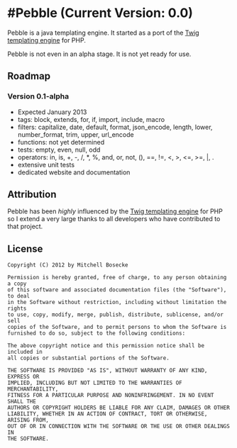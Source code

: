 #Pebble (Current Version: 0.0)
======

Pebble is a java templating engine. It started as a port of the [Twig templating engine](http://twig.sensiolabs.org/) for PHP.

Pebble is not even in an alpha stage. It is not yet ready for use.

## Roadmap

### Version 0.1-alpha
- Expected January 2013
- tags: block, extends, for, if, import, include, macro
- filters: capitalize, date, default, format, json_encode, length, lower, number_format, trim, upper, url_encode
- functions: not yet determined
- tests: empty, even, null, odd
- operators: in, is, +, -, /, *, %, and, or, not, (), ==, !=, <, >, <=, >=, |, .
- extensive unit tests
- dedicated website and documentation

## Attribution

Pebble has been *highly* influenced by the [Twig templating engine](http://twig.sensiolabs.org/) for PHP so I extend a very large thanks to all developers who have contributed to that project.

## License

    Copyright (C) 2012 by Mitchell Bosecke

  	Permission is hereby granted, free of charge, to any person obtaining a copy
  	of this software and associated documentation files (the "Software"), to deal
  	in the Software without restriction, including without limitation the rights
  	to use, copy, modify, merge, publish, distribute, sublicense, and/or sell
  	copies of the Software, and to permit persons to whom the Software is
  	furnished to do so, subject to the following conditions:
  
  	The above copyright notice and this permission notice shall be included in
  	all copies or substantial portions of the Software.
  
  	THE SOFTWARE IS PROVIDED "AS IS", WITHOUT WARRANTY OF ANY KIND, EXPRESS OR
  	IMPLIED, INCLUDING BUT NOT LIMITED TO THE WARRANTIES OF MERCHANTABILITY,
  	FITNESS FOR A PARTICULAR PURPOSE AND NONINFRINGEMENT. IN NO EVENT SHALL THE
  	AUTHORS OR COPYRIGHT HOLDERS BE LIABLE FOR ANY CLAIM, DAMAGES OR OTHER
  	LIABILITY, WHETHER IN AN ACTION OF CONTRACT, TORT OR OTHERWISE, ARISING FROM,
  	OUT OF OR IN CONNECTION WITH THE SOFTWARE OR THE USE OR OTHER DEALINGS IN
  	THE SOFTWARE.
